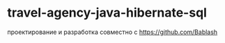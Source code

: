 # travel-agency-java-hibernate-sql

проектирование и разработка совместно с https://github.com/Bablash
